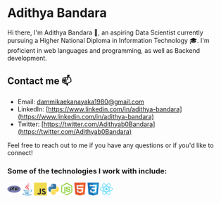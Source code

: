 # Adithya Bandara

Hi there, I'm Adithya Bandara 👋, an aspiring Data Scientist currently pursuing a Higher National Diploma in Information Technology 🎓. I'm proficient in web languages and programming, as well as Backend development.

## Contact me 📫
- Email: [dammikaekanayaka1980@gmail.com](mailto:dammikaekanayaka1980@gmail.com)
- LinkedIn: [https://www.linkedin.com/in/adithya-bandara](https://www.linkedin.com/in/adithya-bandara)
- Twitter: [https://twitter.com/Adithyab0Bandara](https://twitter.com/Adithyab0Bandara)

Feel free to reach out to me if you have any questions or if you'd like to connect!

### Some of the technologies I work with include:

<img align="left" alt="HTML5" width="30px" src="https://raw.githubusercontent.com/devicons/devicon/master/icons/php/php-original.svg" />
<img align="left" alt="CSS3" width="30px" src="https://raw.githubusercontent.com/devicons/devicon/master/icons/java/java-original.svg" />
<img align="left" alt="JavaScript" width="30px" src="https://raw.githubusercontent.com/devicons/devicon/master/icons/javascript/javascript-original.svg" />
<img align="left" alt="Python" width="30px" src="https://raw.githubusercontent.com/devicons/devicon/master/icons/python/python-original.svg" />
<img align="left" alt="NodeJS" width="30px" src="https://raw.githubusercontent.com/devicons/devicon/master/icons/nodejs/nodejs-original.svg" />
<img align="left" alt="HTML" width="30px" src="https://raw.githubusercontent.com/devicons/devicon/master/icons/html5/html5-original.svg" />
<img align="left" alt="CCS" width="30px" src="https://raw.githubusercontent.com/devicons/devicon/master/icons/css3/css3-original.svg" />
<img align="left" alt="Python" width="30px" src="https://raw.githubusercontent.com/devicons/devicon/master/icons/react/react-original.svg" />
<br />
<br />
